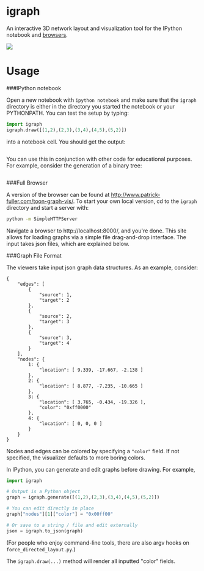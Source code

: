 igraph
=======

An interactive 3D network layout and visualization tool for the IPython notebook
and [browsers](http://www.patrick-fuller.com/toon-graph-vis/).

![](http://www.patrick-fuller.com/wp-content/uploads/2013/02/toon-graph.png)

Usage
=====

###IPython notebook

Open a new notebook with `ipython notebook` and make sure that the `igraph`
directory is either in the directory you started the notebook or your
PYTHONPATH. You can test the setup by typing:

```python
import igraph
igraph.draw([(1,2),(2,3),(3,4),(4,5),(5,2)])
```

into a notebook cell. You should get the output:

![]()

You can use this in conjunction with other code for educational purposes. For
example, consider the generation of a binary tree:

![]()

###Full Browser

A version of the browser can be found at http://www.patrick-fuller.com/toon-graph-vis/.
To start your own local version, cd to the `igraph` directory and start a
server with:

```bash
python -m SimpleHTTPServer
```

Navigate a browser to http://localhost:8000/, and you're done. This site allows
for loading graphs via a simple file drag-and-drop interface. The input takes
json files, which are explained below.

###Graph File Format

The viewers take input json graph data structures. As an example, consider:

```
{
    "edges": [
        {
            "source": 1,
            "target": 2
        },
        {
            "source": 2,
            "target": 3
        },
        {
            "source": 3,
            "target": 4
        }
    ],
    "nodes": {
        1: {
            "location": [ 9.339, -17.667, -2.138 ]
        },
        2: {
            "location": [ 8.877, -7.235, -10.665 ]
        },
        3: {
            "location": [ 3.765, -0.434, -19.326 ],
            "color": "0xff0000"
        },
        4: {
            "location": [ 0, 0, 0 ]
        }
    }
}
```

Nodes and edges can be colored by specifying a `"color"` field. If not specified,
the visualizer defaults to more boring colors.

In IPython, you can generate and edit graphs before drawing. For example,

```python
import igraph

# Output is a Python object
graph = igraph.generate([(1,2),(2,3),(3,4),(4,5),(5,2)])

# You can edit directly in place
graph["nodes"][1]["color"] = "0x00ff00"

# Or save to a string / file and edit externally
json = igraph.to_json(graph)
```

(For people who enjoy command-line tools, there are also argv hooks on
`force_directed_layout.py`.)

The `igraph.draw(...)` method will render all inputted "color" fields.
